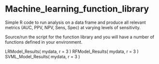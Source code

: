# Machine_learning_function_library
Simple R code to run analysis on a data frame and produce all relevant metrics (AUC, PPV, NPV, Sens, Spec) at varying levels of sensitivity.

Source/run the script for the function library and you will have a number of functions defined in your environment. 

LRModel_Results( mydata, r = 3 )
RFModel_Results( mydata, r = 3 )
SVML_Model_Results( mydata, r = 3 ) 
